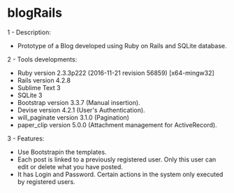 # blogRails

1 - Description:
- Prototype of a Blog developed using Ruby on Rails and SQLite database.
 
 
2 - Tools developments: 
- Ruby version 2.3.3p222 (2016-11-21 revision 56859) [x64-mingw32]
- Rails version 4.2.8
- Sublime Text 3
- SQLite 3
- Bootstrap version 3.3.7 (Manual insertion).
- Devise version 4.2.1 (User's Authentication).
- will_paginate version 3.1.0 (Pagination)
- paper_clip version 5.0.0 (Attachment management for ActiveRecord).

	
3 - Features:
- Use Bootstrapin the templates.
- Each post is linked to a previously registered user. Only this user can edit or delete what you have posted.
- It has Login and Password. Certain actions in the system only executed by registered users.
